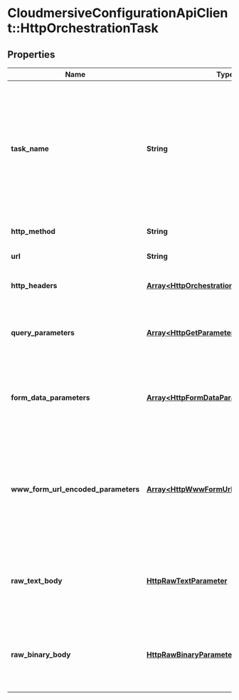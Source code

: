# CloudmersiveConfigurationApiClient::HttpOrchestrationTask

## Properties
Name | Type | Description | Notes
------------ | ------------- | ------------- | -------------
**task_name** | **String** | An identifier for this task name, e.g. CreateCustomer or ScanForVirus; allows you to refer to this task from other tasks; if not supplied, it will default to a 0-based integer index of the task | [optional] 
**http_method** | **String** | HTTP Method, e.g. GET, PUT, POST, etc. | [optional] 
**url** | **String** | HTTP URL to orchestrate | [optional] 
**http_headers** | [**Array&lt;HttpOrchestrationHeader&gt;**](HttpOrchestrationHeader.md) | Optional; HTTP headers to apply to the request | [optional] 
**query_parameters** | [**Array&lt;HttpGetParameter&gt;**](HttpGetParameter.md) | Optional; query parameters, these query parameters will be incorporated into the URL | [optional] 
**form_data_parameters** | [**Array&lt;HttpFormDataParameter&gt;**](HttpFormDataParameter.md) | Optional; FormData parameters, these parameters will be stored in the body in a multi-part encoding | [optional] 
**www_form_url_encoded_parameters** | [**Array&lt;HttpWwwFormUrlEncodedParameter&gt;**](HttpWwwFormUrlEncodedParameter.md) | Optional; x-www-form-urlencoded paramereters, these parameters will be stored in the body as an application/x-www-form-urlencoded encoding | [optional] 
**raw_text_body** | [**HttpRawTextParameter**](HttpRawTextParameter.md) | Optional; sets the body of the request as raw text, cannot be used with other parameter types in the same request | [optional] 
**raw_binary_body** | [**HttpRawBinaryParameter**](HttpRawBinaryParameter.md) | Optional; set the body of the request as binary, cannot be used with other parameter types in the same request | [optional] 



